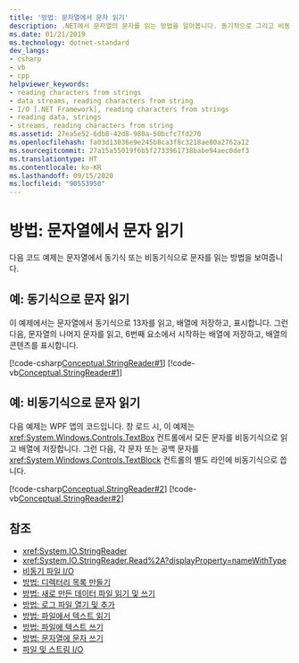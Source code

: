 ```yaml
---
title: '방법: 문자열에서 문자 읽기'
description: .NET에서 문자열의 문자를 읽는 방법을 알아봅니다. 동기적으로 그리고 비동기적으로 문자 읽기의 예제를 참조하세요.
ms.date: 01/21/2019
ms.technology: dotnet-standard
dev_langs:
- csharp
- vb
- cpp
helpviewer_keywords:
- reading characters from strings
- data streams, reading characters from string
- I/O [.NET Framework], reading characters from strings
- reading data, strings
- streams, reading characters from string
ms.assetid: 27ea5e52-6db8-42d8-980a-50bcfc7fd270
ms.openlocfilehash: fa03d13036e9e245b8ca3f8c3218ae80a2762a12
ms.sourcegitcommit: 27a15a55019f6b5f2733961738babe94aec0def3
ms.translationtype: HT
ms.contentlocale: ko-KR
ms.lasthandoff: 09/15/2020
ms.locfileid: "90553950"
---
```

# <a name="how-to-read-characters-from-a-string"></a>방법: 문자열에서 문자 읽기
다음 코드 예제는 문자열에서 동기식 또는 비동기식으로 문자를 읽는 방법을 보여줍니다.  
  
## <a name="example-read-characters-synchronously"></a>예: 동기식으로 문자 읽기
 이 예제에서는 문자열에서 동기식으로 13자를 읽고, 배열에 저장하고, 표시합니다. 그런 다음, 문자열의 나머지 문자를 읽고, 6번째 요소에서 시작하는 배열에 저장하고, 배열의 콘텐츠를 표시합니다.  
  
 [!code-csharp[Conceptual.StringReader#1](../../../samples/snippets/csharp/VS_Snippets_CLR/conceptual.stringreader/cs/source.cs#1)]
 [!code-vb[Conceptual.StringReader#1](../../../samples/snippets/visualbasic/VS_Snippets_CLR/conceptual.stringreader/vb/source.vb#1)]  
  
## <a name="example-read-characters-asynchronously"></a>예: 비동기식으로 문자 읽기  
 다음 예제는 WPF 앱의 코드입니다. 창 로드 시, 이 예제는 <xref:System.Windows.Controls.TextBox> 컨트롤에서 모든 문자를 비동기식으로 읽고 배열에 저장합니다. 그런 다음, 각 문자 또는 공백 문자를 <xref:System.Windows.Controls.TextBlock> 컨트롤의 별도 라인에 비동기식으로 씁니다.  
  
 [!code-csharp[Conceptual.StringReader#2](../../../samples/snippets/csharp/VS_Snippets_Wpf/StringReaderWriter/MainWindow.xaml.cs)]
 [!code-vb[Conceptual.StringReader#2](../../../samples/snippets/visualbasic/VS_Snippets_Wpf/StringReaderWriter/MainWindow.xaml.vb)]  
  
## <a name="see-also"></a>참조

- <xref:System.IO.StringReader>  
- <xref:System.IO.StringReader.Read%2A?displayProperty=nameWithType>  
- [비동기 파일 I/O](asynchronous-file-i-o.md)  
- [방법: 디렉터리 목록 만들기](/previous-versions/dotnet/netframework-4.0/5cf8zcfh(v=vs.100))  
- [방법: 새로 만든 데이터 파일 읽기 및 쓰기](how-to-read-and-write-to-a-newly-created-data-file.md)  
- [방법: 로그 파일 열기 및 추가](how-to-open-and-append-to-a-log-file.md)  
- [방법: 파일에서 텍스트 읽기](how-to-read-text-from-a-file.md)  
- [방법: 파일에 텍스트 쓰기](how-to-write-text-to-a-file.md)  
- [방법: 문자열에 문자 쓰기](how-to-write-characters-to-a-string.md)  
- [파일 및 스트림 I/O](index.md)
